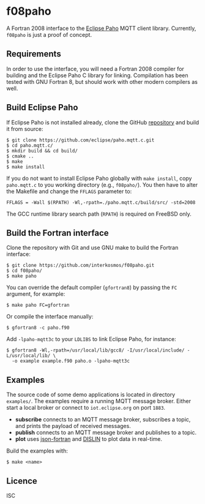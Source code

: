 # f08paho
A Fortran 2008 interface to the [Eclipse Paho](https://www.eclipse.org/paho/)
MQTT client library. Currently, `f08paho` is just a proof of concept.

## Requirements
In order to use the interface, you will need a Fortran 2008 compiler for
building and the Eclipse Paho C library for linking. Compilation has been tested
with GNU Fortran 8, but should work with other modern compilers as well.

## Build Eclipse Paho
If Eclipse Paho is not installed already, clone the GitHub
[repository](https://github.com/eclipse/paho.mqtt.c) and build it from
source:
```
$ git clone https://github.com/eclipse/paho.mqtt.c.git
$ cd paho.mqtt.c/
$ mkdir build && cd build/
$ cmake ..
$ make
$ make install
```
If you do not want to install Eclipse Paho globally with `make install`, copy
`paho.mqtt.c` to you working directory (e.g., `f08paho/`). You then have to
alter the Makefile and change the `FFLAGS` parameter to:
```
FFLAGS = -Wall $(RPATH) -Wl,-rpath=./paho.mqtt.c/build/src/ -std=2008
```
The GCC runtime library search path (`RPATH`) is required on FreeBSD only.

## Build the Fortran interface
Clone the repository with Git and use GNU make to build the Fortran interface:
```
$ git clone https://github.com/interkosmos/f08paho.git
$ cd f08paho/
$ make paho
```
You can override the default compiler (`gfortran8`) by passing the `FC`
argument, for example:
```
$ make paho FC=gfortran
```
Or compile the interface manually:
```
$ gfortran8 -c paho.f90
```
Add `-lpaho-mqtt3c` to your `LDLIBS` to link Eclipse Paho, for instance:
```
$ gfortran8 -Wl,-rpath=/usr/local/lib/gcc8/ -I/usr/local/include/ -L/usr/local/lib/ \
  -o example example.f90 paho.o -lpaho-mqtt3c
```

## Examples
The source code of some demo applications is located in directory `examples/`.
The examples require a running MQTT message broker. Either start a local broker
or connect to `iot.eclipse.org` on port `1883`.

* **subscribe** connects to an MQTT message broker, subscribes a topic, and prints the payload of received messages.
* **publish** connects to an MQTT message broker and publishes to a topic.
* **plot** uses [json-fortran](https://github.com/jacobwilliams/json-fortran/) and [DISLIN](http://www.mps.mpg.de/dislin/) to plot data in real-time.

Build the examples with:
```
$ make <name>
```

## Licence
ISC
